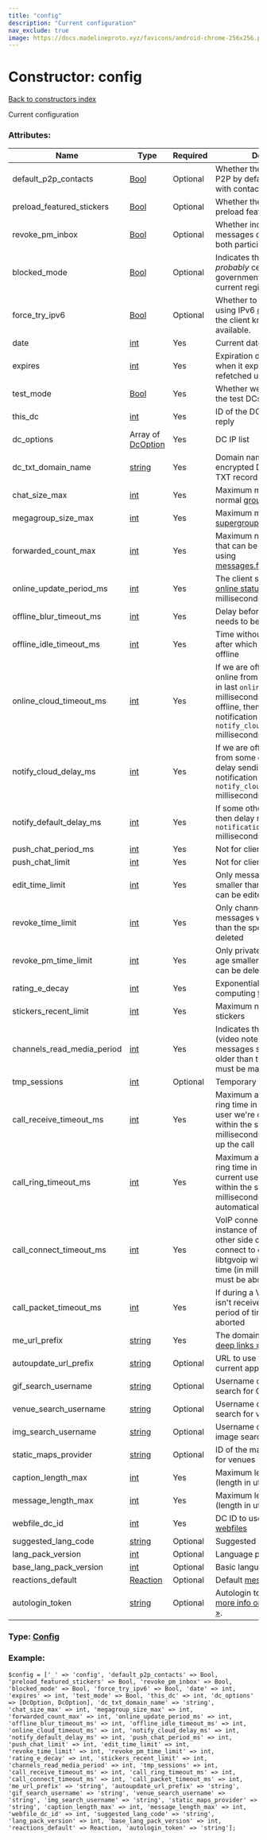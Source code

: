 ```yaml
---
title: "config"
description: "Current configuration"
nav_exclude: true
image: https://docs.madelineproto.xyz/favicons/android-chrome-256x256.png
---
```

# Constructor: config  
[Back to constructors index](/API_docs/constructors/index.html)



Current configuration

### Attributes:

| Name     |    Type       | Required | Description |
|----------|---------------|----------|-------------|
|default\_p2p\_contacts|[Bool](/API_docs/types/Bool.html) | Optional|Whether the client should use P2P by default for phone calls with contacts|
|preload\_featured\_stickers|[Bool](/API_docs/types/Bool.html) | Optional|Whether the client should preload featured stickers|
|revoke\_pm\_inbox|[Bool](/API_docs/types/Bool.html) | Optional|Whether incoming private messages can be deleted for both participants|
|blocked\_mode|[Bool](/API_docs/types/Bool.html) | Optional|Indicates that telegram is *probably* censored by governments/ISPs in the current region|
|force\_try\_ipv6|[Bool](/API_docs/types/Bool.html) | Optional|Whether to forcefully connect using IPv6 [dcOptions](../types/DcOption.html), even if the client knows that IPv4 is available.|
|date|[int](/API_docs/types/int.html) | Yes|Current date at the server|
|expires|[int](/API_docs/types/int.html) | Yes|Expiration date of this config: when it expires it'll have to be refetched using [help.getConfig](../methods/help.getConfig.html)|
|test\_mode|[Bool](/API_docs/types/Bool.html) | Yes|Whether we're connected to the test DCs|
|this\_dc|[int](/API_docs/types/int.html) | Yes|ID of the DC that returned the reply|
|dc\_options|Array of [DcOption](/API_docs/types/DcOption.html) | Yes|DC IP list|
|dc\_txt\_domain\_name|[string](/API_docs/types/string.html) | Yes|Domain name for fetching encrypted DC list from DNS TXT record|
|chat\_size\_max|[int](/API_docs/types/int.html) | Yes|Maximum member count for normal [groups](https://core.telegram.org/api/channel)|
|megagroup\_size\_max|[int](/API_docs/types/int.html) | Yes|Maximum member count for [supergroups](https://core.telegram.org/api/channel)|
|forwarded\_count\_max|[int](/API_docs/types/int.html) | Yes|Maximum number of messages that can be forwarded at once using [messages.forwardMessages](../methods/messages.forwardMessages.html).|
|online\_update\_period\_ms|[int](/API_docs/types/int.html) | Yes|The client should [update its online status](../methods/account.updateStatus.html) every N milliseconds|
|offline\_blur\_timeout\_ms|[int](/API_docs/types/int.html) | Yes|Delay before offline status needs to be sent to the server|
|offline\_idle\_timeout\_ms|[int](/API_docs/types/int.html) | Yes|Time without any user activity after which it should be treated offline|
|online\_cloud\_timeout\_ms|[int](/API_docs/types/int.html) | Yes|If we are offline, but were online from some other client in last `online_cloud_timeout_ms` milliseconds after we had gone offline, then delay offline notification for `notify_cloud_delay_ms` milliseconds.|
|notify\_cloud\_delay\_ms|[int](/API_docs/types/int.html) | Yes|If we are offline, but online from some other client then delay sending the offline notification for `notify_cloud_delay_ms` milliseconds.|
|notify\_default\_delay\_ms|[int](/API_docs/types/int.html) | Yes|If some other client is online, then delay notification for `notification_default_delay_ms` milliseconds|
|push\_chat\_period\_ms|[int](/API_docs/types/int.html) | Yes|Not for client use|
|push\_chat\_limit|[int](/API_docs/types/int.html) | Yes|Not for client use|
|edit\_time\_limit|[int](/API_docs/types/int.html) | Yes|Only messages with age smaller than the one specified can be edited|
|revoke\_time\_limit|[int](/API_docs/types/int.html) | Yes|Only channel/supergroup messages with age smaller than the specified can be deleted|
|revoke\_pm\_time\_limit|[int](/API_docs/types/int.html) | Yes|Only private messages with age smaller than the specified can be deleted|
|rating\_e\_decay|[int](/API_docs/types/int.html) | Yes|Exponential decay rate for computing [top peer rating](https://core.telegram.org/api/top-rating)|
|stickers\_recent\_limit|[int](/API_docs/types/int.html) | Yes|Maximum number of recent stickers|
|channels\_read\_media\_period|[int](/API_docs/types/int.html) | Yes|Indicates that round videos (video notes) and voice messages sent in channels and older than the specified period must be marked as read|
|tmp\_sessions|[int](/API_docs/types/int.html) | Optional|Temporary [passport](https://core.telegram.org/passport) sessions|
|call\_receive\_timeout\_ms|[int](/API_docs/types/int.html) | Yes|Maximum allowed outgoing ring time in VoIP calls: if the user we're calling doesn't reply within the specified time (in milliseconds), we should hang up the call|
|call\_ring\_timeout\_ms|[int](/API_docs/types/int.html) | Yes|Maximum allowed incoming ring time in VoIP calls: if the current user doesn't reply within the specified time (in milliseconds), the call will be automatically refused|
|call\_connect\_timeout\_ms|[int](/API_docs/types/int.html) | Yes|VoIP connection timeout: if the instance of libtgvoip on the other side of the call doesn't connect to our instance of libtgvoip within the specified time (in milliseconds), the call must be aborted|
|call\_packet\_timeout\_ms|[int](/API_docs/types/int.html) | Yes|If during a VoIP call a packet isn't received for the specified period of time, the call must be aborted|
|me\_url\_prefix|[string](/API_docs/types/string.html) | Yes|The domain to use to parse [deep links »](https://core.telegram.org/api/links).|
|autoupdate\_url\_prefix|[string](/API_docs/types/string.html) | Optional|URL to use to auto-update the current app|
|gif\_search\_username|[string](/API_docs/types/string.html) | Optional|Username of the bot to use to search for GIFs|
|venue\_search\_username|[string](/API_docs/types/string.html) | Optional|Username of the bot to use to search for venues|
|img\_search\_username|[string](/API_docs/types/string.html) | Optional|Username of the bot to use for image search|
|static\_maps\_provider|[string](/API_docs/types/string.html) | Optional|ID of the map provider to use for venues|
|caption\_length\_max|[int](/API_docs/types/int.html) | Yes|Maximum length of caption (length in utf8 codepoints)|
|message\_length\_max|[int](/API_docs/types/int.html) | Yes|Maximum length of messages (length in utf8 codepoints)|
|webfile\_dc\_id|[int](/API_docs/types/int.html) | Yes|DC ID to use to download [webfiles](https://core.telegram.org/api/files#downloading-webfiles)|
|suggested\_lang\_code|[string](/API_docs/types/string.html) | Optional|Suggested language code|
|lang\_pack\_version|[int](/API_docs/types/int.html) | Optional|Language pack version|
|base\_lang\_pack\_version|[int](/API_docs/types/int.html) | Optional|Basic language pack version|
|reactions\_default|[Reaction](/API_docs/types/Reaction.html) | Optional|Default [message reaction](https://core.telegram.org/api/reactions)|
|autologin\_token|[string](/API_docs/types/string.html) | Optional|Autologin token, [click here for more info on URL authorization »](https://core.telegram.org/api/url-authorization#link-url-authorization).|



### Type: [Config](/API_docs/types/Config.html)


### Example:

```
$config = ['_' => 'config', 'default_p2p_contacts' => Bool, 'preload_featured_stickers' => Bool, 'revoke_pm_inbox' => Bool, 'blocked_mode' => Bool, 'force_try_ipv6' => Bool, 'date' => int, 'expires' => int, 'test_mode' => Bool, 'this_dc' => int, 'dc_options' => [DcOption, DcOption], 'dc_txt_domain_name' => 'string', 'chat_size_max' => int, 'megagroup_size_max' => int, 'forwarded_count_max' => int, 'online_update_period_ms' => int, 'offline_blur_timeout_ms' => int, 'offline_idle_timeout_ms' => int, 'online_cloud_timeout_ms' => int, 'notify_cloud_delay_ms' => int, 'notify_default_delay_ms' => int, 'push_chat_period_ms' => int, 'push_chat_limit' => int, 'edit_time_limit' => int, 'revoke_time_limit' => int, 'revoke_pm_time_limit' => int, 'rating_e_decay' => int, 'stickers_recent_limit' => int, 'channels_read_media_period' => int, 'tmp_sessions' => int, 'call_receive_timeout_ms' => int, 'call_ring_timeout_ms' => int, 'call_connect_timeout_ms' => int, 'call_packet_timeout_ms' => int, 'me_url_prefix' => 'string', 'autoupdate_url_prefix' => 'string', 'gif_search_username' => 'string', 'venue_search_username' => 'string', 'img_search_username' => 'string', 'static_maps_provider' => 'string', 'caption_length_max' => int, 'message_length_max' => int, 'webfile_dc_id' => int, 'suggested_lang_code' => 'string', 'lang_pack_version' => int, 'base_lang_pack_version' => int, 'reactions_default' => Reaction, 'autologin_token' => 'string'];
```  
